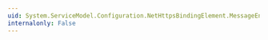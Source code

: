 ```yaml
---
uid: System.ServiceModel.Configuration.NetHttpsBindingElement.MessageEncoding
internalonly: False
---
```

